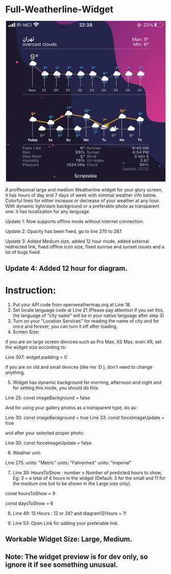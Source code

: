 # Full-Weatherline-Widget

<p align="center" >
    <img width="500" alt="Full-Weatherline-Widget" src ="./5964BDCB-2029-4FA1-AE2B-A0CE429662A5.jpeg">
</p>

A proffesional large and medium Weatherline widget for your glory screen, it has hours of day and 7 days of week with minimal weather info below. Colorful lines for either increase or decrease of your weather at any hour. With dynamic light/dark background or a preferable photo as transparent one. it has localization for any language.



Update 1: Now supports offline mode without internet connection.

Update 2: Opacity has been fixed, go to line 270 to 287.

Update 3: Added Medium size, added 12 hour mode, added external  redirected link, fixed offline icon size, fixed sunrise and sunset issues and a lot of bugs fixed. 

## Update 4: Added 12 hour for diagram.

# Instruction:

 1. Put your API code from openweathermap.org at Line 18.
 2. Set locale language code at Line 21 (Please pay attention if you set this, the language of "city name" will be in your native language after step 3)
 3. Turn on your "Location Services" for reading the name of city and for once and forever, you can turn it off after loading.
 4. Screen Size:

if you are on large screen dievices such as Pro Max, XS Max, even XR, set the widget size according to:

Line 307: widget.padding = 0

if you are on old and small devices (like me :D ), don't need to change anything.

 5. Widget has dynamic background for morning, afternoon and night and for setting this mode, you should do this:

Line 25: const imageBackground = false

And for using your gallery photos as a transparent type, do as:

Line 30: const imageBackground = true
Line 33: const forceImageUpdate = true

and after your selected proper photo: 

Line 30: const forceImageUpdate = false

 6. Weather unit:

Line 275: units: "Metric"
          units: "Fahrenheit"
          units: "Imperial"
          
          
 7. Line 39: HoursToShow : number > Number of predicted hours to show, Eg: 3 = a total of 4 hours in the widget (Default: 3 for the small and 11 for the medium one but to be shown in the Large size only).
 
const hoursToShow = 9

const daysToShow = 6   

 8. Line 49: 12 Hours : 12 or 24?
    and                diagram12Hours = ?!

 9. Line 53: Open Link for adding your preferable link.
          
          
          
## Workable Widget Size: Large, Medium.

## Note: The widget preview is for dev only, so ignore it if see something unusual. 

